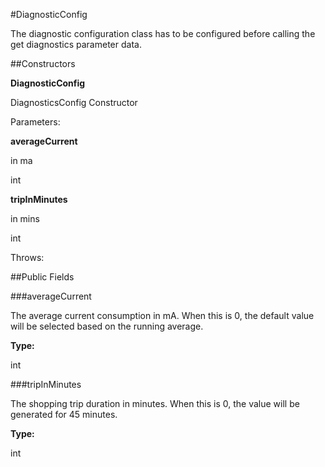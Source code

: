 #DiagnosticConfig

The diagnostic configuration class has to be configured before calling the get diagnostics parameter data.



##Constructors

**DiagnosticConfig**

DiagnosticsConfig Constructor

Parameters:

**averageCurrent**

in ma

int

**tripInMinutes**

in mins

int

Throws:

##Public Fields

###averageCurrent

The average current consumption in mA. 
 When this is 0, the default value will be selected based on the running average.

**Type:**

int

###tripInMinutes

The shopping trip duration in minutes.
 When this is 0, the value will be generated for 45 minutes.

**Type:**

int

